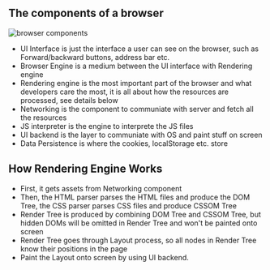 ## The components of a browser
![browser components](https://miro.medium.com/max/500/1*7Z5Yr1rxyZsevxYxWSgYQA.png)
* UI Interface is just the interface a user can see on the browser, such as Forward/backward buttons, address bar etc.
* Browser Engine is a medium between the UI interface with Rendering engine
* Rendering engine is the most important part of the browser and what developers care the most, it is all about how the resources are processed, see details below
* Networking is the component to communiate with server and fetch all the resources
* JS interpreter is the engine to interprete the JS files
* UI backend is the layer to communiate with OS and paint stuff on screen
* Data Persistence is where the cookies, localStorage etc. store

## How Rendering Engine Works
* First, it gets assets from Networking component
* Then, the HTML parser parses the HTML files and produce the DOM Tree, the CSS parser parses CSS files and produce CSSOM Tree
* Render Tree is produced by combining DOM Tree and CSSOM Tree, but hidden DOMs will be omitted in Render Tree and won't be painted onto screen
* Render Tree goes through Layout process, so all nodes in Render Tree know their positions in the page
* Paint the Layout onto screen by using UI backend.


